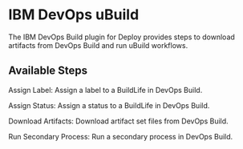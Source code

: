 
# IBM DevOps uBuild

The IBM DevOps Build plugin for Deploy provides steps to download artifacts from DevOps Build and run uBuild workflows.


## Available Steps

Assign Label: Assign a label to a BuildLife in DevOps Build.

Assign Status: Assign a status to a BuildLife in DevOps Build.

Download Artifacts: Download artifact set files from DevOps Build.

Run Secondary Process: Run a secondary process in DevOps Build.


